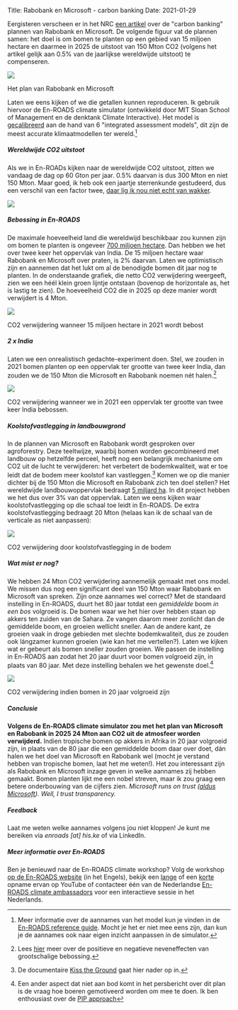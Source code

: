 Title: Rabobank en Microsoft - carbon banking
Date: 2021-01-29

Eergisteren verscheen er in het NRC [een artikel](https://www.nrc.nl/nieuws/2021/01/28/elke-bank-moet-een-carbon-bank-worden-en-rabo-wil-de-eerste-zijn-a4029689) over de "carbon banking" plannen van Rabobank en Microsoft. De volgende figuur vat de plannen samen: het doel is om bomen te planten op een gebied van 15 miljoen hectare en daarmee in 2025 de uitstoot van 150 Mton CO2 (volgens het artikel gelijk aan 0.5% van de jaarlijkse wereldwijde uitstoot) te compenseren.

![]({static}/images/rabobank-en-microsoft-carbon-banking/1.png)

Het plan van Rabobank en Microsoft

Laten we eens kijken of we die getallen kunnen reproduceren. Ik gebruik hiervoor de En-ROADS climate simulator (ontwikkeld door MIT Sloan School of Management en de denktank Climate Interactive). Het model is [gecalibreerd](https://youtu.be/M2zUFuXmhDs) aan de hand van 6 "integrated assessment models", dit zijn de meest accurate klimaatmodellen ter wereld.[^1]

##### Wereldwijde CO2 uitstoot

Als we in En-ROADs kijken naar de wereldwijde CO2 uitstoot, zitten we vandaag de dag op 60 Gton per jaar. 0.5% daarvan is dus 300 Mton en niet 150 Mton. Maar goed, ik heb ook een jaartje sterrenkunde gestudeerd, dus een verschil van een factor twee, [daar lig ik nou niet echt van wakker](https://www.explainxkcd.com/wiki/index.php/2205:_Types_of_Approximation).

![]({static}/images/rabobank-en-microsoft-carbon-banking/2.png)

##### Bebossing in En-ROADS

De maximale hoeveelheid land die wereldwijd beschikbaar zou kunnen zijn om bomen te planten is ongeveer [700 miljoen hectare](https://science.sciencemag.org/content/365/6448/76). Dan hebben we het over twee keer het oppervlak van India. De 15 miljoen hectare waar Rabobank en Microsoft over praten, is 2% daarvan. Laten we optimistisch zijn en aannemen dat het lukt om al de benodigde bomen dit jaar nog te planten. In de onderstaande grafiek, die netto CO2 verwijdering weergeeft, zien we een héél klein groen lijntje ontstaan (bovenop de horizontale as, het is lastig te zien). De hoeveelheid CO2 die in 2025 op deze manier wordt verwijdert is 4 Mton.

![]({static}/images/rabobank-en-microsoft-carbon-banking/3.png)

CO2 verwijdering wanneer 15 miljoen hectare in 2021 wordt bebost

##### 2 x India

Laten we een onrealistisch gedachte-experiment doen. Stel, we zouden in 2021 bomen planten op een oppervlak ter grootte van twee keer India, dan zouden we de 150 Mton die Microsoft en Rabobank noemen nét halen.[^2]

![]({static}/images/rabobank-en-microsoft-carbon-banking/4.png)

CO2 verwijdering wanneer we in 2021 een oppervlak ter grootte van twee keer India bebossen.

##### Koolstofvastlegging in landbouwgrond

In de plannen van Microsoft en Rabobank wordt gesproken over agroforestry. Deze teeltwijze, waarbij bomen worden gecombineerd met landbouw op hetzelfde perceel, heeft nog een belangrijk mechanisme om CO2 uit de lucht te verwijderen: het verbetert de bodemkwaliteit, wat er toe leidt dat de bodem meer koolstof kan vastleggen.[^3] Komen we op die manier dichter bij de 150 Mton die Microsoft en Rabobank zich ten doel stellen? Het wereldwijde landbouwoppervlak bedraagt [5 miljard ha](http://www.fao.org/sustainability/news/detail/en/c/1274219/). In dit project hebben we het dus over 3% van dat oppervlak. Laten we eens kijken waar koolstofvastlegging op die schaal toe leidt in En-ROADS. De extra koolstofvastlegging bedraagt 20 Mton (helaas kan ik de schaal van de verticale as niet aanpassen):

![]({static}/images/rabobank-en-microsoft-carbon-banking/5.png)

CO2 verwijdering door koolstofvastlegging in de bodem

##### Wat mist er nog?

We hebben 24 Mton CO2 verwijdering aannemelijk gemaakt met ons model. We missen dus nog een significant deel van 150 Mton waar Rabobank en Microsoft van spreken. Zijn onze aannames wel correct? Met de standaard instelling in En-ROADS, duurt het 80 jaar totdat een _gemiddelde_ boom _in een bos_ volgroeid is. De bomen waar we het hier over hebben staan op akkers ten zuiden van de Sahara. Ze vangen daarom meer zonlicht dan de gemiddelde boom, en groeien wellicht sneller. Aan de andere kant, ze groeien vaak in droge gebieden met slechte bodemkwaliteit, dus ze zouden ook lángzamer kunnen groeien (wie kan het me vertellen?). Laten we kijken wat er gebeurt als bomen sneller zouden groeien. We passen de instelling in En-ROADS aan zodat het 20 jaar duurt voor bomen volgroeid zijn, in plaats van 80 jaar. Met deze instelling behalen we het gewenste doel.[^4]

![]({static}/images/rabobank-en-microsoft-carbon-banking/6.png)

CO2 verwijdering indien bomen in 20 jaar volgroeid zijn

##### Conclusie

**Volgens de En-ROADS climate simulator zou met het plan van Microsoft en Rabobank in 2025 24 Mton aan CO2 uit de atmosfeer worden verwijderd.** Indien tropische bomen op akkers in Afrika in 20 jaar volgroeid zijn, in plaats van de 80 jaar die een gemiddelde boom daar over doet, dán halen we het doel van Microsoft en Rabobank wel (mocht je verstand hebben van tropische bomen, laat het me weten!). Het zou interessant zijn als Rabobank en Microsoft inzage geven in welke aannames zij hebben gemaakt. Bomen planten lijkt me een nobel streven, maar ik zou graag een betere onderbouwing van de cijfers zien. _Microsoft runs on trust ([aldus Microsoft](https://www.microsoft.com/en-us/legal/compliance/integrity)). Well, I trust transparency._

##### Feedback

Laat me weten welke aannames volgens jou niet kloppen! Je kunt me bereiken via _enroads \[at\] his.ke_ of via LinkedIn.

##### Meer informatie over En-ROADS

Ben je benieuwd naar de En-ROADS climate workshop? Volg de workshop [op de En-ROADS website](https://www.climateinteractive.org/get-involved/webinars/) (in het Engels), bekijk een [lange](https://www.youtube.com/watch?v=R9W_KEXNzm4&t=0s) of een [korte](https://www.youtube.com/watch?v=u5mrnkOJdso) opname ervan op YouTube of contacteer één van de Nederlandse [En-ROADS climate ambassadors](https://www.climateinteractive.org/tools/en-roads/climate-ambassadors/) voor een interactieve sessie in het Nederlands.

[^1]: Meer informatie over de aannames van het model kun je vinden in de [En-ROADS reference guide](https://img.climateinteractive.org/wp-content/uploads/2021/01/En-ROADS_Reference_Guide_012221.pdf). Mocht je het er niet mee eens zijn, dan kun je de aannames ook naar eigen inzicht aanpassen in de simulator.

[^2]: Lees [hier](https://docs.climateinteractive.org/projects/en-roads/en/latest/guide/afforestation.html) meer over de positieve en negatieve neveneffecten van grootschalige bebossing.

[^3]: De documentaire [Kiss the Ground](https://kisstheground.com/) gaat hier nader op in.

[^4]: Een ander aspect dat niet aan bod komt in het persbericht over dit plan is de vraag hoe boeren gemotiveerd worden om mee te doen. Ik ben enthousiast over de [PIP approach](https://www.wur.nl/en/Research-Results/Research-Institutes/Environmental-Research/Programmes/Sustainable-Land-Use/Sustainable-production-systems/The-PIP-approach-proud-farmers-better-soils-more-food.htm)

